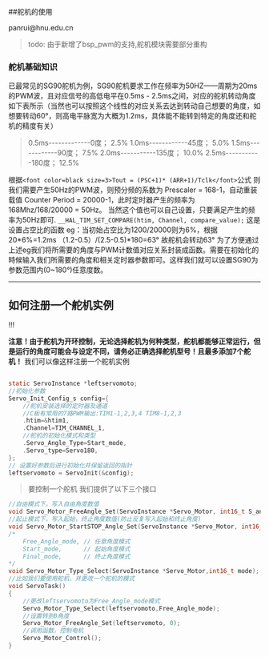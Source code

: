 ##舵机的使用

<p align='left' >panrui@hnu.edu.cn</p>

> todo: 由于新增了bsp_pwm的支持,舵机模块需要部分重构
### 舵机基础知识

已最常见的SG90舵机为例，SG90舵机要求工作在频率为50HZ——周期为20ms的PWM波，且对应信号的高低电平在0.5ms - 2.5ms之间，对应的舵机转动角度如下表所示（当然也可以按照这个线性的对应关系去达到转动自己想要的角度，如想要转动60°，则高电平脉宽为大概为1.2ms，具体能不能转到特定的角度还和舵机的精度有关）

>0.5ms-------------0度； 2.5%
>1.0ms------------45度； 5.0%
>1.5ms------------90度； 7.5%
>2.0ms-----------135度； 10.0%
>2.5ms-----------180度； 12.5%

根据`<font color=black size=3>Tout = (PSC+1)* (ARR+1)/Tclk</font>`公式
则我们需要产生50Hz的PWM波，则预分频的系数为 Prescaler = 168-1，自动重装载值 Counter Period = 20000-1，此时定时器产生的频率为 168Mhz/168/20000 = 50Hz。  当然这个值也可以自己设置，只要满足产生的频率为50Hz即可.
`__HAL_TIM_SET_COMPARE(htim, Channel, compare_value);`
这是设置占空比的函数
eg：当初始占空比为1200/20000则为6%，根据20*6%=1.2ms （1.2-0.5）/(2.5-0.5)*180=63° 故舵机会转动63° 
为了方便通过上述eg我们将所需要的角度与PWM计数值对应关系封装成函数。需要在初始化的時候输入我们所需要的角度和相关定时器参数即可。这样我们就可以设置SG90为参数范围内(0~180°)任意度数。

---

## 如何注册一个舵机实例
!!!

**注意！由于舵机为开环控制，无论选择舵机为何种类型，舵机都能够正常运行，但是运行的角度可能会与设定不同，请务必正确选择舵机型号！且最多添加7个舵机！**
我们可以像这样注册一个舵机实例
```c

static ServoInstance *leftservomoto;
//初始化参数
Servo_Init_Config_s config={
    //舵机安装选择的定时器及通道
    //C板有常用的7路PWM输出:TIM1-1,2,3,4 TIM8-1,2,3
    .htim=&htim1,
    .Channel=TIM_CHANNEL_1,
    //舵机的初始化模式和类型
    .Servo_Angle_Type=Start_mode,
    .Servo_type=Servo180,
};
// 设置好参数后进行初始化并保留返回的指针
leftservomoto = ServoInit(&config);
```
>要控制一个舵机 我们提供了以下三个接口
```c
//自由模式下，写入自由角度数值
void Servo_Motor_FreeAngle_Set(ServoInstance *Servo_Motor, int16_t S_angle);
//起止模式下，写入起始，终止角度数值(防止反复写入起始和终止角度)
void Servo_Motor_StartSTOP_Angle_Set(ServoInstance *Servo_Motor, int16_t Start_angle, int16_t Final_angle);
/*
    Free_Angle_mode, // 任意角度模式
    Start_mode,      // 起始角度模式
    Final_mode,      // 终止角度模式
*/
void Servo_Motor_Type_Select(ServoInstance *Servo_Motor,int16_t mode);
//比如我们要使用舵机，并更改一个舵机的模式
void ServoTask()
{
    //更改leftservomoto为Free_Angle_mode模式
    Servo_Motor_Type_Select(leftservomoto,Free_Angle_mode);
    //设置转到0角度
    Servo_Motor_FreeAngle_Set(leftservomoto, 0);
    //调用函数，控制电机
    Servo_Motor_Control();
}


```